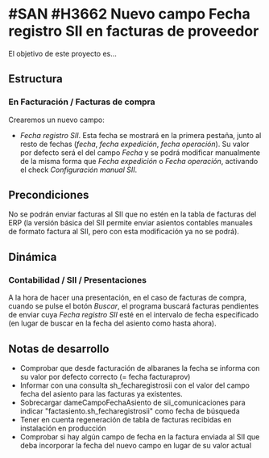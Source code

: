 # #SAN #H3662 Nuevo campo Fecha registro SII en facturas de proveedor


El objetivo de este proyecto es...

## Estructura

### En Facturación / Facturas de compra
Crearemos un nuevo campo:
* _Fecha registro SII_. Esta fecha se mostrará en la primera pestaña, junto al resto de fechas (_fecha_, _fecha expedición_, _fecha operación_). Su valor por defecto será el del campo _Fecha_ y se podrá modificar manualmente de la misma forma que _Fecha expedición_ o _Fecha operación_, activando el check _Configuración manual SII_.

## Precondiciones
No se podrán enviar facturas al SII que no estén en la tabla de facturas del ERP (la versión básica del SII permite enviar asientos contables manuales de formato factura al SII, pero con esta modificación ya no se podrá).

## Dinámica

### Contabilidad / SII / Presentaciones
A la hora de hacer una presentación, en el caso de facturas de compra, cuando se pulse el botón _Buscar_, el programa buscará facturas pendientes de enviar cuya _Fecha registro SII_ esté en el intervalo de fecha especificado (en lugar de buscar en la fecha del asiento como hasta ahora).


## Notas de desarrollo
- Comprobar que desde facturación de albaranes la fecha se informa con su valor por defecto correcto (= fecha facturaprov)
- Informar con una consulta sh_fecharegistrosii con el valor del campo fecha del asiento para las facturas ya existentes.
- Sobrecargar dameCampoFechaAsiento de sii_comunicaciones para indicar "factasiento.sh_fecharegistrosii" como fecha de búsqueda
- Tener en cuenta regeneración de tabla de facturas recibidas en instalación en producción
- Comprobar si hay algún campo de fecha en la factura enviada al SII que deba incorporar la fecha del nuevo campo en lugar de su valor actual